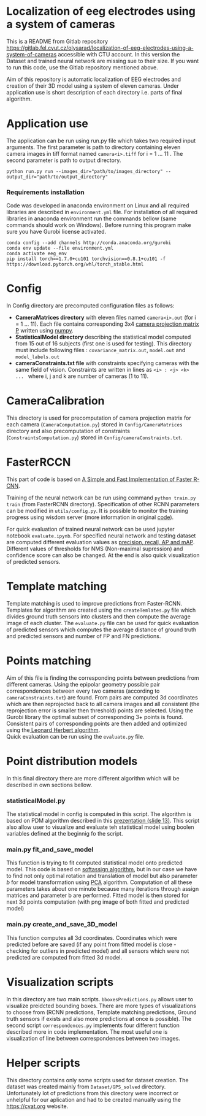# Localization of eeg electrodes using a system of cameras

This is a README from Gitlab repository https://gitlab.fel.cvut.cz/olysarad/localization-of-eeg-electrodes-using-a-system-of-cameras accessible with CTU account. In this version the Dataset and trained neural network are missing sue to their size. If you want to run this code, use the Gitlab repository mentioned above.

Aim of this repository is automatic localization of EEG electrodes and creation of their 3D model using a system of eleven cameras. Under application use is short description of each directory i.e. parts of final algorithm.  

# Application use
The application can be run using run.py file which takes two required input arguments. The first parameter is path to directory containing eleven camera images in tiff format named ```camera<i>.tiff``` for i = 1 ... 11 . The second parameter is path to output directory.  

```python run.py run --images_dir="path/to/images_directory" --output_dir="path/to/output_directory"```

### Requirements installation
Code was developed in anaconda environment on Linux and all required libraries are described in ```environment.yml``` file. For installation of all required libraries in anaconda environment run the commands bellow (same commands should work on Windows). Before running this program make sure you have Gurobi license activated. 

```
conda config --add channels http://conda.anaconda.org/gurobi
conda env update --file environment.yml
conda activate eeg_env
pip install torch==1.7.0+cu101 torchvision==0.8.1+cu101 -f https://download.pytorch.org/whl/torch_stable.html
```

# Config
In Config directory are precomputed configuration files as follows:  
- **CameraMatrices directory** with eleven files named ```camera<i>.out``` (for i = 1 ... 11). Each file contains corresponding 3x4 [camera projection matrix P](https://en.wikipedia.org/wiki/Camera_matrix) written using [numpy](https://numpy.org/doc/stable/reference/generated/numpy.savetxt.html).
- **StatisticalModel directory** describing the statistical model computed from 15 out of 16 subjects (first one is used for testing). This directory must include following files : ```covariance_matrix.out```, ```model.out``` and ```model_labels.out```
- **cameraConstraints.txt file** with constraints specifying cameras with the same field of vision. Constraints are written in lines as ```<i> : <j> <k> ... ``` where i, j and k are number of cameras (1 to 11).
    
# CameraCalibration
This directory is used for precomputation of camera projection matrix for each camera (```CameraComputation.py```) stored in ```Config/CameraMatrices``` 
directory and also precomputation of constraints (```ConstraintsComputation.py```) stored in ```Config/cameraConstraints.txt```. 

# FasterRCCN
This part of code is based on [A Simple and Fast Implementation of Faster R-CNN](https://github.com/chenyuntc/simple-faster-rcnn-pytorch). 

Training of the neural network can be run using command ```python train.py train``` (from FasterRCNN directory). 
Specification of other RCNN parameters can be modified in ```utils/config.py```. It is possible to monitor the training progress using wisdom server (more information in original [code](https://github.com/chenyuntc/simple-faster-rcnn-pytorch)).

For quick evaluation of trained neural network can be used jupyter notebook ```evaluate.ipynb```. For specified neural network and testing dataset are computed different evaluation values as [precision, recall, AP and mAP](https://blog.zenggyu.com/en/post/2018-12-16/an-introduction-to-evaluation-metrics-for-object-detection/). Different values of thresholds for NMS (Non-maximal supression) and confidence score can also be changed. At the end is also quick visualization of predicted sensors.  
    
# Template matching
Template matching is used to improve predictions from Faster-RCNN. Templates for algorithm are created using the ```createTemlates.py``` file which divides ground truth sensors into clusters and then compute the average image of each cluster.
The ```evaluate.py``` file can be used for quick evaluation of predicted sensors which computes the average distance of ground truth and predicted sensors and number of FP and FN predictions.

# Points matching 
Aim of this file is finding the corresponding points between predictions from different cameras. Using the epipolar geometry possible pair correspondences between every two cameras (according to ```cameraConstraints.txt```) are found. From pairs are computed 3d coordinates which are then reprojected back to all camera images and all consistent (the reprojection error is smaller then threshold) points are selected. Using the Gurobi library the optimal subset of corresponding 3+ points is found. Consistent pairs of corresponding points are then added and optimized using the[ Leonard Herbert algorithm](https://www.cs.cmu.edu/~efros/courses/LBMV07/Papers/leordeanu-iccv-05.pdf).  
Quick evaluation can be run using the ```evaluate.py``` file.

# Point distribution models
In this final directory there are more different algorithm which will be described in own sections bellow. 

### statisticalModel.py
The statistical model in config is computed in this script. The algorithm is based on PDM algorithm described in this [prezentation (slide 13)](http://cmp.felk.cvut.cz/cmp/courses/33DZOzima2007/slidy/pointdistributionmodels.pdf). This script also allow user to visualize and evaluate teh statistical model using boolen variables defined at the beginnig fo the script.

### main.py fit_and_save_model
This function is trying to fit computed statistical model onto predicted model. This code is based on [softassign algorithm](https://cmp.felk.cvut.cz/~amavemig/softassign.pdf), but in our case we have to find not only optimal rotation and translation of model but also parameter _b_ for model transformation using [PCA](https://en.wikipedia.org/wiki/Principal_component_analysis) algorithm. Computation of all these parameters takes about one minute because many iterations through assign matrices and parameter b are performed. 
Fitted model is then stored for next 3d points computation (with png image of both fitted and predicted model) 

### main.py create_and_save_3D_model
This function computes all 3d coordinates. Coordinates which were predicted before are saved (if any point from fitted model is close - checking for outliers in predicted model) and all sensors which were not predicted are computed from fitted 3d model.

# Visualization scripts
In this directory are two main scripts. ```bboxesPredictions.py``` allows user to visualize preidcted bounding boxes. There are more types of visualizations to choose from (RCNN predictions, Template matching predictions, Ground truth sensors if exists and also more predictions at once is possible). The second script  ```correspondences.py``` implements four different function described more in code implementation. The most useful one is visualization of line between correspondences between two images.

# Helper scripts
This directory contains only some scripts used for dataset creation. The dataset was created mainly from ```Dataset/GPS_solved``` directory. Unfortunately lot of predictions from this directory were incorrect or unhelpful for our aplication and had to be created manually using the https://cvat.org website.    
